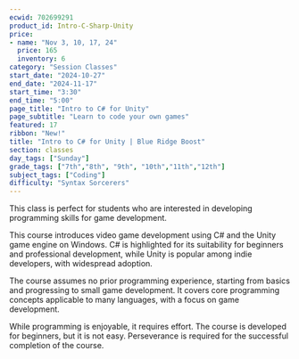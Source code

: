 ```yaml
---
ecwid: 702699291
product_id: Intro-C-Sharp-Unity
price:
- name: "Nov 3, 10, 17, 24"
  price: 165
  inventory: 6
category: "Session Classes"
start_date: "2024-10-27"
end_date: "2024-11-17"
start_time: "3:30"
end_time: "5:00"
page_title: "Intro to C# for Unity"
page_subtitle: "Learn to code your own games"
featured: 17
ribbon: "New!"
title: "Intro to C# for Unity | Blue Ridge Boost"
section: classes
day_tags: ["Sunday"]
grade_tags: ["7th","8th", "9th", "10th","11th","12th"]
subject_tags: ["Coding"]
difficulty: "Syntax Sorcerers"
---
```

<p>This class is perfect for students who are interested in developing programming skills for game development.
</p>

This course introduces video game development using C# and the Unity game engine on Windows. C# is highlighted for its suitability for beginners and professional development, while Unity is popular among indie developers, with widespread adoption.

The course assumes no prior programming experience, starting from basics and progressing to small game development. It covers core programming concepts applicable to many languages, with a focus on game development.

While programming is enjoyable, it requires effort. The course is developed for beginners, but it is not easy. Perseverance is required for the successful completion of the course. 
